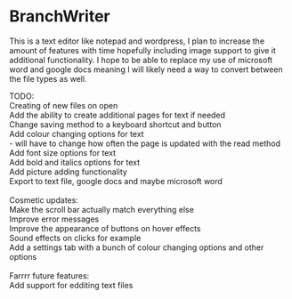 # BranchWriter
This is a text editor like notepad and wordpress, I plan to increase the amount of features with time hopefully including image support to give it additional functionality. I hope to be able to replace my use of microsoft word and google docs meaning I will likely need a way to convert between the file types as well.

TODO:<br>
    Creating of new files on open<br>
    Add the ability to create additional pages for text if needed<br>
    Change saving method to a keyboard shortcut and button<br>
    Add colour changing options for text<br>
      - will have to change how often the page is updated with the read method<br>
    Add font size options for text<br>
    Add bold and italics options for text<br>
    Add picture adding functionality<br>
    Export to text file, google docs and maybe microsoft word<br>
    <br>
  Cosmetic updates:<br>
    Make the scroll bar actually match everything else<br>
    Improve error messages<br>
    Improve the appearance of buttons on hover effects<br>
    Sound effects on clicks for example<br>
    Add a settings tab with a bunch of colour changing options and other options<br>
    <br>
  Farrrr future features:<br>
    Add support for edditing text files<br>
